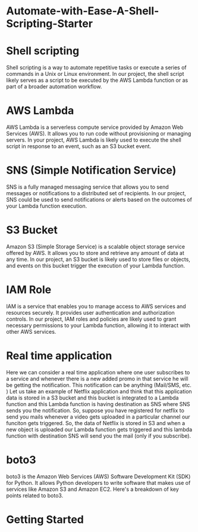 # Automate-with-Ease-A-Shell-Scripting-Starter 

# Shell scripting 
Shell scripting is a way to automate repetitive tasks or execute a series of commands in a Unix or Linux environment. In our project, the shell script likely serves as a script to be executed by the AWS Lambda function or as part of a broader automation workflow.

# AWS Lambda 
AWS Lambda is a serverless compute service provided by Amazon Web Services (AWS). It allows you to run code without provisioning or managing servers. In your project, AWS Lambda is likely used to execute the shell script in response to an event, such as an S3 bucket event.

# SNS (Simple Notification Service)
SNS is a fully managed messaging service that allows you to send messages or notifications to a distributed set of recipients. In our project, SNS could be used to send notifications or alerts based on the outcomes of your Lambda function execution.

# S3 Bucket 
Amazon S3 (Simple Storage Service) is a scalable object storage service offered by AWS. It allows you to store and retrieve any amount of data at any time. In our project, an S3 bucket is likely used to store files or objects, and events on this bucket trigger the execution of your Lambda function.

# IAM Role
IAM is a service that enables you to manage access to AWS services and resources securely. It provides user authentication and authorization controls. In our project, IAM roles and policies are likely used to grant necessary permissions to your Lambda function, allowing it to interact with other AWS services.


# Real time application 
Here we can consider a real time application where one user subscribes to a service and whenever there is a new added promo in that service he will be getting the notification. This notification can be anything (Mail/SMS, etc. )
Let us take an example of Netflix application and think that this application data is stored in a S3 bucket and this bucket is integrated to a Lambda function and this Lambda function is having destination as SNS where SNS sends you the notification. 
So, suppose you have registered for netflix to send you mails whenever a video gets uploaded in a particular channel our funciton gets triggered. 
So, the data of Netflix is stored in S3 and when a new object is uploaded our Lambda function gets triggered and this lambda function with destination SNS will send you the mail (only if you subscribe). 

# boto3 
boto3 is the Amazon Web Services (AWS) Software Development Kit (SDK) for Python. It allows Python developers to write software that makes use of services like Amazon S3 and Amazon EC2. Here's a breakdown of key points related to boto3.

# Getting Started 
